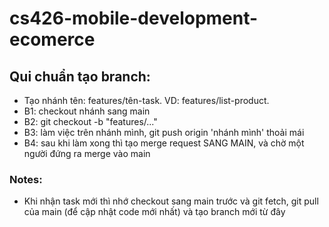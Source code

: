 # cs426-mobile-development-ecomerce

## Qui chuẩn tạo branch:
- Tạo nhánh tên: features/tên-task. VD: features/list-product. 
- B1: checkout nhánh sang main
- B2: git checkout -b "features/..."
- B3: làm việc trên nhánh mình, git push origin 'nhánh mình' thoải mái
- B4: sau khi làm xong thì tạo merge request SANG MAIN, và chờ một người đứng ra merge vào main
### Notes: 
- Khi nhận task mới thì nhớ checkout sang main trước và git fetch, git pull của main (để cập nhật code mới nhất) và tạo branch mới từ đây